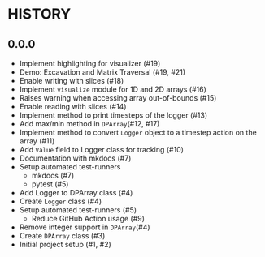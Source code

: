 # HISTORY

## 0.0.0

- Implement highlighting for visualizer (#19)
- Demo: Excavation and Matrix Traversal (#19, #21)
- Enable writing with slices (#18)
- Implement ``visualize`` module for 1D and 2D arrays (#16)
- Raises warning when accessing array out-of-bounds (#15)
- Enable reading with slices (#14)
- Implement method to print timesteps of the logger (#13)
- Add max/min method in ``DPArray``(#12, #17)
- Implement method to convert ``Logger`` object to a timestep action on the
  array (#11)
- Add ``Value`` field to Logger class for tracking (#10)
- Documentation with mkdocs (#7)
- Setup automated test-runners
    - mkdocs (#7)
    - pytest (#5)
- Add Logger to DPArray class (#4)
- Create ``Logger`` class (#4)
- Setup automated test-runners (#5)
    - Reduce GitHub Action usage (#9)
- Remove integer support in ``DPArray``(#4)
- Create ``DPArray`` class (#3)
- Initial project setup (#1, #2)
